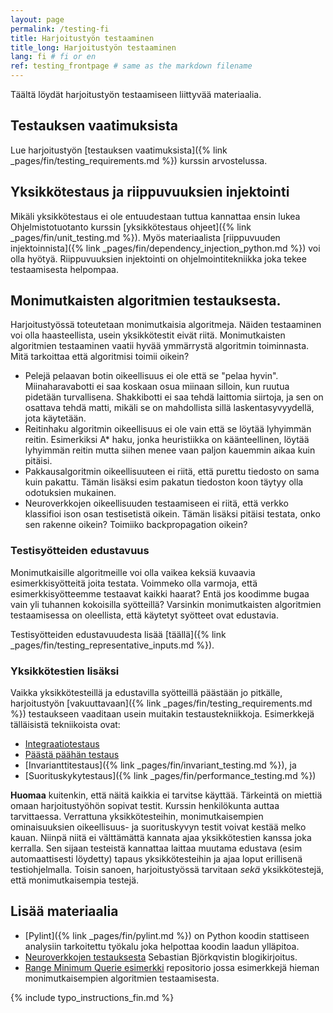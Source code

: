 ```yaml
---
layout: page
permalink: /testing-fi
title: Harjoitustyön testaaminen
title_long: Harjoitustyön testaaminen
lang: fi # fi or en
ref: testing_frontpage # same as the markdown filename
---
```


Täältä löydät harjoitustyön testaamiseen liittyvää materiaalia. 

## Testauksen vaatimuksista
Lue harjoitustyön [testauksen vaatimuksista]({% link _pages/fin/testing_requirements.md %}) kurssin arvostelussa.


## Yksikkötestaus ja riippuvuuksien injektointi
Mikäli yksikkötestaus ei ole entuudestaan tuttua kannattaa ensin lukea Ohjelmistotuotanto kurssin [yksikkötestaus ohjeet]({% link _pages/fin/unit_testing.md %}). Myös materiaalista [riippuvuuden injektoinnista]({% link _pages/fin/dependency_injection_python.md %})
voi olla hyötyä. Riippuvuuksien injektointi on ohjelmointitekniikka joka tekee testaamisesta helpompaa. 

## Monimutkaisten algoritmien testauksesta. 
Harjoitustyössä toteutetaan monimutkaisia algoritmeja. Näiden testaaminen voi olla haasteellista, usein yksikkötestit eivät riitä. Monimutkaisten algoritmien testaaminen vaatii hyvää ymmärrystä algoritmin toiminnasta. Mitä tarkoittaa että algoritmisi toimii oikein? 
- Pelejä pelaavan botin oikeellisuus ei ole että se "pelaa hyvin". Miinaharavabotti ei saa koskaan osua miinaan silloin, kun ruutua pidetään turvallisena. Shakkibotti ei saa tehdä laittomia siirtoja, ja sen on osattava tehdä matti, mikäli se on mahdollista sillä laskentasyvyydellä, jota käytetään. 
- Reitinhaku algoritmin oikeellisuus ei ole vain että se löytää lyhyimmän reitin. Esimerkiksi A* haku, jonka heuristiikka on käänteellinen, löytää lyhyimmän reitin mutta siihen menee vaan paljon kauemmin aikaa kuin pitäisi. 
- Pakkausalgoritmin oikeellisuuteen ei riitä, että purettu tiedosto on sama kuin pakattu. Tämän lisäksi esim pakatun tiedoston koon täytyy olla odotuksien mukainen. 
- Neuroverkkojen oikeellisuuden testaamiseen ei riitä, että verkko klassifioi ison osan testisetistä oikein. Tämän lisäksi pitäisi testata, onko sen rakenne oikein? Toimiiko backpropagation oikein?

### Testisyötteiden edustavuus
Monimutkaisille algoritmeille voi olla vaikea keksiä kuvaavia esimerkkisyötteitä joita testata. Voimmeko olla varmoja, että esimerkkisyötteemme testaavat kaikki haarat? Entä jos koodimme bugaa vain yli tuhannen kokoisilla syötteillä? Varsinkin monimutkaisten algoritmien testaamisessa on oleellista, että käytetyt syötteet ovat edustavia. 

Testisyötteiden edustavuudesta lisää [täällä]({% link _pages/fin/testing_representative_inputs.md %}).

### Yksikkötestien lisäksi 
Vaikka yksikkötesteillä ja edustavilla syötteillä päästään jo pitkälle, harjoitustyön [vakuuttavaan]({% link _pages/fin/testing_requirements.md %}) testaukseen vaaditaan usein muitakin testaustekniikkoja. Esimerkkejä tälläisistä
tekniikoista ovat: 
- [Integraatiotestaus](https://en.wikipedia.org/wiki/Integration_testing)
- [Päästä päähän testaus](https://www.browserstack.com/guide/end-to-end-testing)
- [Invarianttitestaus]({% link _pages/fin/invariant_testing.md %}), ja
- [Suorituskykytestaus]({% link _pages/fin/performance_testing.md %})

**Huomaa** kuitenkin, että näitä kaikkia ei tarvitse käyttää. Tärkeintä on miettiä omaan harjoitustyöhön sopivat testit. Kurssin henkilökunta auttaa tarvittaessa. 
 Verrattuna yksikkötesteihin, monimutkaisempien ominaisuuksien oikeellisuus- ja suorituskyvyn testit voivat kestää melko kauan. Niinpä niitä ei välttämättä kannata ajaa yksikkötestien kanssa joka kerralla. Sen sijaan testeistä kannattaa laittaa muutama edustava (esim automaattisesti löydetty) tapaus yksikkötesteihin ja ajaa loput erillisenä testiohjelmalla. Toisin sanoen, harjoitustyössä tarvitaan *sekä* yksikkötestejä, että monimutkaisempia testejä. 


## Lisää materiaalia
- [Pylint]({% link _pages/fin/pylint.md %}) on Python koodin stattiseen analysiin tarkoitettu työkalu joka helpottaa koodin laadun ylläpitoa. 
- [Neuroverkkojen testauksesta](https://www.sebastianbjorkqvist.com/blog/writing-automated-tests-for-neural-networks/) Sebastian Björkqvistin blogikirjoitus.
- [Range Minimum Querie esimerkki](https://github.com/TiraLabra/Testing-and-rmq) repositorio jossa esimerkkejä hieman monimutkaisempien algoritmien testaamisesta. 

{% include typo_instructions_fin.md %}
